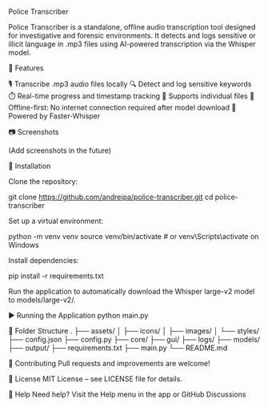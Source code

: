 Police Transcriber

Police Transcriber is a standalone, offline audio transcription tool designed for investigative and forensic environments. It detects and logs sensitive or illicit language in .mp3 files using AI-powered transcription via the Whisper model.

🚀 Features

🎙️ Transcribe .mp3 audio files locally
🔍 Detect and log sensitive keywords
⏱️ Real-time progress and timestamp tracking
📂 Supports individual files
💾 Offline-first: No internet connection required after model download
🧠 Powered by Faster-Whisper

📷 Screenshots

(Add screenshots in the future)

🔧 Installation

Clone the repository:

git clone https://github.com/andreipa/police-transcriber.git
cd police-transcriber

Set up a virtual environment:

python -m venv venv
source venv/bin/activate  # or venv\Scripts\activate on Windows

Install dependencies:

pip install -r requirements.txt

Run the application to automatically download the Whisper large-v2 model to models/large-v2/.

▶️ Running the Application
python main.py

📂 Folder Structure
.
├── assets/
│   ├── icons/
│   ├── images/
│   └── styles/
├── config.json
├── config.py
├── core/
├── gui/
├── logs/
├── models/
├── output/
├── requirements.txt
├── main.py
└── README.md

🤝 Contributing
Pull requests and improvements are welcome!

📄 License
MIT License – see LICENSE file for details.

🔗 Help
Need help? Visit the Help menu in the app or GitHub Discussions
